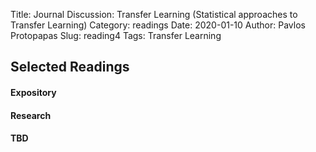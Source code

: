 Title: Journal Discussion: Transfer Learning (Statistical approaches to Transfer Learning)
Category: readings
Date: 2020-01-10
Author: Pavlos Protopapas
Slug: reading4
Tags: Transfer Learning

## Selected Readings
#### Expository
<!--
- [Transfer Learning using Mobilenet and Keras](https://towardsdatascience.com/transfer-learning-using-mobilenet-and-keras-c75daf7ff299)
- [Image Classification using Features Extracted by Transfer Learning in Keras, Part 1](https://www.alibabacloud.com/blog/part-1-image-classification-using-features-extracted-by-transfer-learning-in-keras_595289?spm=a2c65.11461447.0.0.30bea7a5b6B51K)
-[Image Classification using Features Extracted by Transfer Learning in Keras, Part 2](https://www.alibabacloud.com/blog/part-2-image-classification-using-features-extracted-by-transfer-learning-in-keras_595290?spm=a2c65.11461447.0.0.4ca9e739cvLcs2)
- [Image Classification using Features Extracted by Transfer Learning in Keras, Part 3](https://www.alibabacloud.com/blog/part-3-image-classification-using-features-extracted-by-transfer-learning-in-keras_595291)
- [Image Classification using Features Extracted by Transfer Learning in Keras, Part 4](https://www.alibabacloud.com/blog/part-4-image-classification-using-features-extracted-by-transfer-learning-in-keras_595292?spm=a2c65.11461447.0.0.15f82f25MU6utS)
- [Transfer learning with a pretrained ConvNet](https://www.tensorflow.org/tutorials/images/transfer_learning)
-->

#### Research
<!--
- [A survey on Transfer Learning](https://www.cse.ust.hk/~qyang/Docs/2009/tkde_transfer_learning.pdf)
- [How transferable are features in deep neural networks?](https://arxiv.org/abs/1411.1792)
-->

#### TBD
<!--
- [Unpaired Image-to-Image Translation using Cycle-Consistent Adversarial Networks](https://arxiv.org/pdf/1703.10593.pdf)
-->